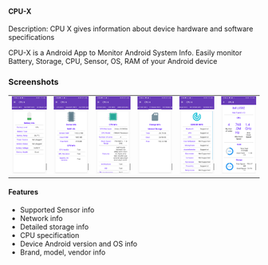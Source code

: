 #### CPU-X
Description: CPU X gives information about device hardware and software specifications

CPU-X is a Android App to Monitor Android System Info. Easily monitor Battery, Storage, CPU, Sensor, OS, RAM of your Android device

### Screenshots

| | | | | | |
|---|---|---|---|---|---|
| ![Screenshot 1](https://raw.githubusercontent.com/masrafi115/CPU-X/refs/heads/main/screenshots/Screenshot_20230521-105810.png) | ![Screenshot 2](https://raw.githubusercontent.com/masrafi115/CPU-X/refs/heads/main/screenshots/Screenshot_20230521-105815.png) | ![Screenshot 3](https://raw.githubusercontent.com/masrafi115/CPU-X/refs/heads/main/screenshots/Screenshot_20230521-105820.png) | ![Screenshot 4](https://raw.githubusercontent.com/masrafi115/CPU-X/refs/heads/main/screenshots/Screenshot_20230521-105851.png) | ![Screenshot 5](https://raw.githubusercontent.com/masrafi115/CPU-X/refs/heads/main/screenshots/Screenshot_20230521-105856.png) | ![Screenshot 6](https://raw.githubusercontent.com/masrafi115/CPU-X/refs/heads/main/screenshots/Screenshot_20230521-105904.png) |

#### Features 
- Supported Sensor info
- Network info
- Detailed storage info
- CPU specification 
- Device Android version and OS info
- Brand, model, vendor info
